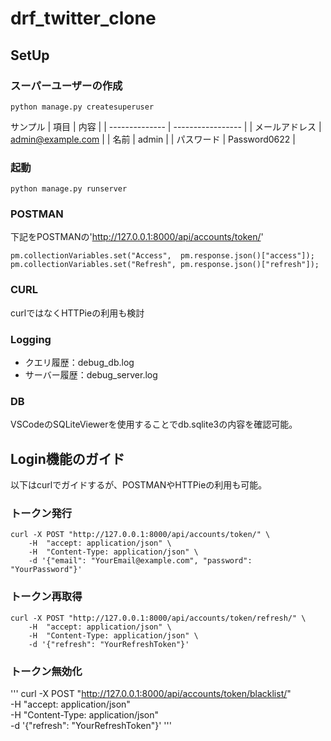 # drf_twitter_clone
## SetUp
### スーパーユーザーの作成
```
python manage.py createsuperuser
```
サンプル
| 項目           | 内容              |
| -------------- | ----------------- |
| メールアドレス | admin@example.com |
| 名前           | admin             |
| パスワード     | Password0622      |

### 起動
```
python manage.py runserver
```

### POSTMAN
下記をPOSTMANの'http://127.0.0.1:8000/api/accounts/token/'
```
pm.collectionVariables.set("Access",  pm.response.json()["access"]);
pm.collectionVariables.set("Refresh", pm.response.json()["refresh"]);
```

### CURL
curlではなくHTTPieの利用も検討

### Logging
- クエリ履歴：debug_db.log
- サーバー履歴：debug_server.log

### DB
VSCodeのSQLiteViewerを使用することでdb.sqlite3の内容を確認可能。

## Login機能のガイド
以下はcurlでガイドするが、POSTMANやHTTPieの利用も可能。
### トークン発行
```
curl -X POST "http://127.0.0.1:8000/api/accounts/token/" \
    -H  "accept: application/json" \
    -H  "Content-Type: application/json" \
    -d '{"email": "YourEmail@example.com", "password": "YourPassword"}'
```

### トークン再取得
```
curl -X POST "http://127.0.0.1:8000/api/accounts/token/refresh/" \
    -H  "accept: application/json" \
    -H  "Content-Type: application/json" \
    -d '{"refresh": "YourRefreshToken"}'
```

### トークン無効化
'''
curl -X POST "http://127.0.0.1:8000/api/accounts/token/blacklist/" \
    -H  "accept: application/json" \
    -H  "Content-Type: application/json" \
    -d '{"refresh": "YourRefreshToken"}'
'''